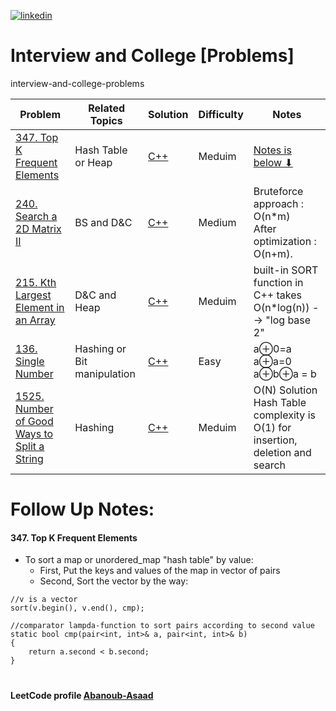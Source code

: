 <a href="https://www.linkedin.com/in/abanoub-asaad"><img src="https://www.dennyzhang.com/wp-content/uploads/sns/linkedin.png" alt="linkedin" /></a> 

# Interview and College [Problems] 
interview-and-college-problems

 Problem | Related Topics  | Solution | Difficulty | Notes
  -- | -- | -- | -- | ---
[347. Top K Frequent Elements](https://leetcode.com/problems/top-k-frequent-elements/) | Hash Table or Heap | [C++](https://github.com/Abanoub-Asaad/ProblemSolving/blob/master/Interview%20%26%20College%20%5BProblems%5D/Solutions/347.%20Top%20K%20Frequent%20Elements.cpp) | Meduim | [Notes is below ⬇](https://github.com/Abanoub-Asaad/ProblemSolving/tree/master/Interview%20%26%20College%20%5BProblems%5D#347-top-k-frequent-elements)
[240. Search a 2D Matrix II](https://leetcode.com/problems/search-a-2d-matrix-ii)| BS and D&C | [C++](https://github.com/Abanoub-Asaad/ProblemSolving/blob/master/Interview%20%26%20College%20%5BProblems%5D/Solutions/240.%20Search%20a%202D%20Matrix%20II.cpp) | Medium | Bruteforce approach : O(n*m) <br> After optimization : O(n+m).
[215. Kth Largest Element in an Array](https://leetcode.com/problems/kth-largest-element-in-an-array/)| D&C and Heap | [C++](https://github.com/Abanoub-Asaad/ProblemSolving/blob/master/Interview%20%26%20College%20%5BProblems%5D/Solutions/215.%20Kth%20Largest%20Element%20in%20an%20Array.cpp) | Meduim | built-in SORT function in C++ takes O(n*log(n)) --> "log base 2"
[136. Single Number](https://leetcode.com/problems/single-number/)| Hashing or Bit manipulation | [C++](https://github.com/Abanoub-Asaad/ProblemSolving/blob/master/Interview%20%26%20College%20%5BProblems%5D/Solutions/136.%20Single%20Number.cpp) | Easy | a⊕0=a <br> a⊕a=0 <br> a⊕b⊕a = b
[1525. Number of Good Ways to Split a String](https://leetcode.com/problems/number-of-good-ways-to-split-a-string/)| Hashing | [C++](https://github.com/Abanoub-Asaad/ProblemSolving/blob/master/Interview%20%26%20College%20%5BProblems%5D/Solutions/1525.%20Number%20of%20Good%20Ways%20to%20Split%20a%20String.cpp) | Meduim | O(N) Solution <br>  Hash Table complexity is O(1) for insertion, deletion and search

# Follow Up Notes:

#### 347. Top K Frequent Elements 
* To sort a map or unordered_map "hash table" by value:
	* First, Put the keys and values of the map in vector of pairs 
	* Second, Sort the vector by the way:
```
//v is a vector
sort(v.begin(), v.end(), cmp); 
```
```
//comparator lampda-function to sort pairs according to second value
static bool cmp(pair<int, int>& a, pair<int, int>& b) 
{ 
	return a.second < b.second; 
}
```
#
#### LeetCode profile [Abanoub-Asaad](https://leetcode.com/abanoub-asaad/)
